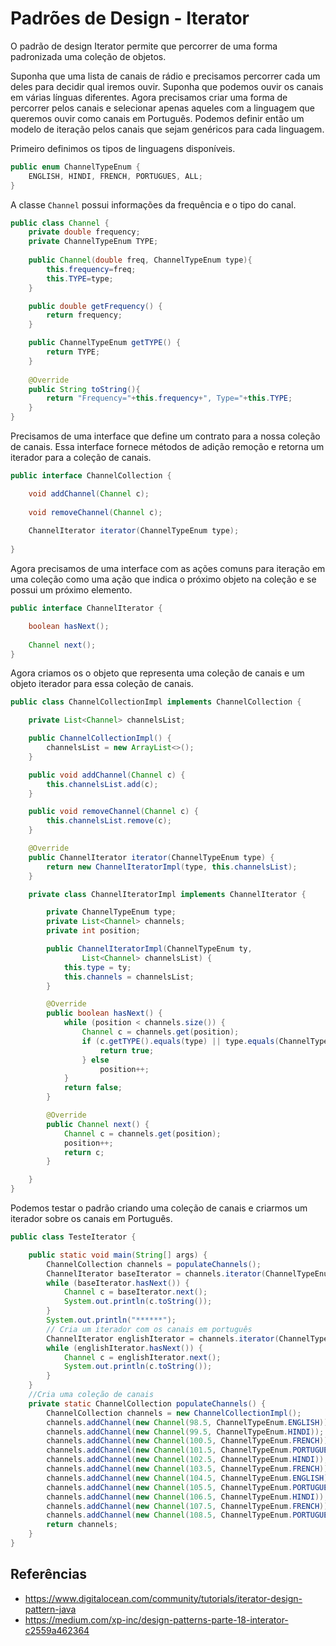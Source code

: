 # Padrões de Design - Iterator

O padrão de design Iterator permite que percorrer de uma forma
padronizada uma coleção de objetos.

Suponha que uma lista de canais de rádio e precisamos percorrer
cada um deles para decidir qual iremos ouvir. Suponha que podemos
ouvir os canais em várias línguas diferentes. Agora precisamos
criar uma forma de percorrer pelos canais e selecionar
apenas aqueles com a linguagem que queremos ouvir como canais em
Português. Podemos definir então um modelo de iteração pelos
canais que sejam genéricos para cada linguagem.

Primeiro definimos os tipos de linguagens disponíveis.

```java
public enum ChannelTypeEnum {
	ENGLISH, HINDI, FRENCH, PORTUGUES, ALL;
}
```
A classe ``Channel`` possui informações da frequência e o tipo do canal.
```java
public class Channel {
	private double frequency;
	private ChannelTypeEnum TYPE;
	
	public Channel(double freq, ChannelTypeEnum type){
		this.frequency=freq;
		this.TYPE=type;
	}

	public double getFrequency() {
		return frequency;
	}

	public ChannelTypeEnum getTYPE() {
		return TYPE;
	}
	
	@Override
	public String toString(){
		return "Frequency="+this.frequency+", Type="+this.TYPE;
	}
}
```
Precisamos de uma interface que define um contrato para
a nossa coleção de canais. Essa interface fornece métodos
de adição remoção e retorna um iterador para a coleção de canais.

```java
public interface ChannelCollection {

	void addChannel(Channel c);
	
	void removeChannel(Channel c);
	
	ChannelIterator iterator(ChannelTypeEnum type);
	
}
```
Agora precisamos de uma interface com as ações comuns para
iteração em uma coleção como uma ação que indica o próximo
objeto na coleção e se possui um próximo elemento.

```java
public interface ChannelIterator {

	boolean hasNext();
	
	Channel next();
}
```
Agora criamos os o objeto que representa uma coleção de canais
e um objeto iterador para essa coleção de canais.

```java
public class ChannelCollectionImpl implements ChannelCollection {

	private List<Channel> channelsList;

	public ChannelCollectionImpl() {
		channelsList = new ArrayList<>();
	}

	public void addChannel(Channel c) {
		this.channelsList.add(c);
	}

	public void removeChannel(Channel c) {
		this.channelsList.remove(c);
	}

	@Override
	public ChannelIterator iterator(ChannelTypeEnum type) {
		return new ChannelIteratorImpl(type, this.channelsList);
	}

	private class ChannelIteratorImpl implements ChannelIterator {

		private ChannelTypeEnum type;
		private List<Channel> channels;
		private int position;

		public ChannelIteratorImpl(ChannelTypeEnum ty,
				List<Channel> channelsList) {
			this.type = ty;
			this.channels = channelsList;
		}

		@Override
		public boolean hasNext() {
			while (position < channels.size()) {
				Channel c = channels.get(position);
				if (c.getTYPE().equals(type) || type.equals(ChannelTypeEnum.ALL)) {
					return true;
				} else
					position++;
			}
			return false;
		}

		@Override
		public Channel next() {
			Channel c = channels.get(position);
			position++;
			return c;
		}

	}
}
```
Podemos testar o padrão criando uma coleção de canais e
criarmos um iterador sobre os canais em Português.

```java
public class TesteIterator {

	public static void main(String[] args) {
		ChannelCollection channels = populateChannels();
		ChannelIterator baseIterator = channels.iterator(ChannelTypeEnum.ALL);
		while (baseIterator.hasNext()) {
			Channel c = baseIterator.next();
			System.out.println(c.toString());
		}
		System.out.println("******");
		// Cria um iterador com os canais em português
		ChannelIterator englishIterator = channels.iterator(ChannelTypeEnum.PORTUGUES);
		while (englishIterator.hasNext()) {
			Channel c = englishIterator.next();
			System.out.println(c.toString());
		}
	}
    //Cria uma coleção de canais
	private static ChannelCollection populateChannels() {
		ChannelCollection channels = new ChannelCollectionImpl();
		channels.addChannel(new Channel(98.5, ChannelTypeEnum.ENGLISH));
		channels.addChannel(new Channel(99.5, ChannelTypeEnum.HINDI));
		channels.addChannel(new Channel(100.5, ChannelTypeEnum.FRENCH));
		channels.addChannel(new Channel(101.5, ChannelTypeEnum.PORTUGUES));
		channels.addChannel(new Channel(102.5, ChannelTypeEnum.HINDI));
		channels.addChannel(new Channel(103.5, ChannelTypeEnum.FRENCH));
		channels.addChannel(new Channel(104.5, ChannelTypeEnum.ENGLISH));
		channels.addChannel(new Channel(105.5, ChannelTypeEnum.PORTUGUES));
		channels.addChannel(new Channel(106.5, ChannelTypeEnum.HINDI));
		channels.addChannel(new Channel(107.5, ChannelTypeEnum.FRENCH));
		channels.addChannel(new Channel(108.5, ChannelTypeEnum.PORTUGUES));
		return channels;
	}
}
```

## Referências
- https://www.digitalocean.com/community/tutorials/iterator-design-pattern-java
- https://medium.com/xp-inc/design-patterns-parte-18-interator-c2559a462364


